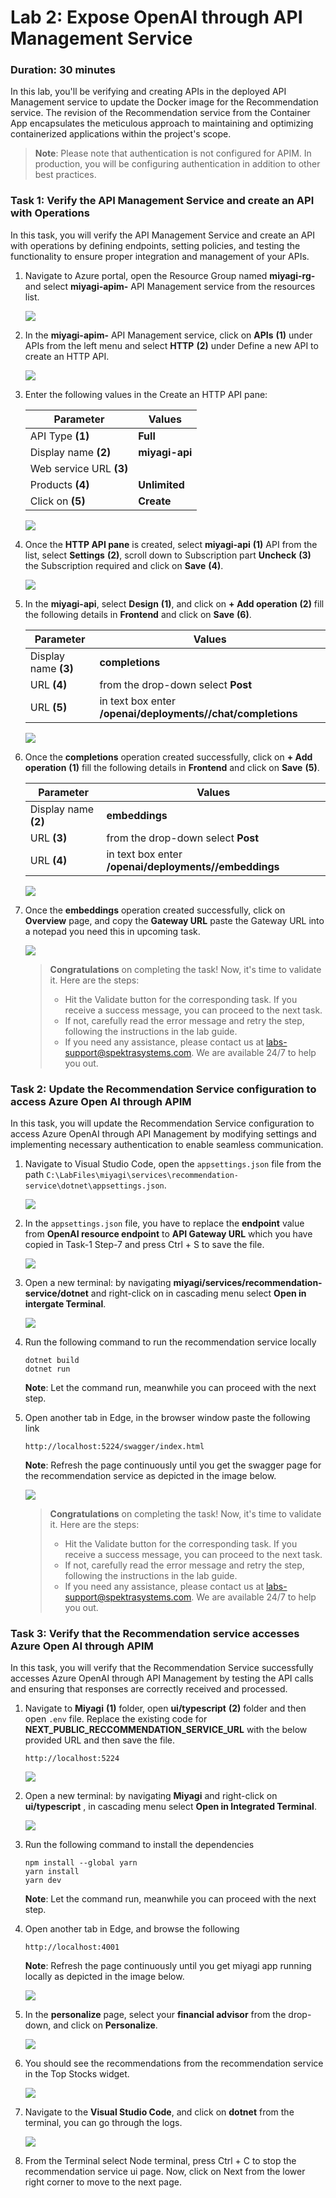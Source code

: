 # Lab 2: Expose OpenAI through API Management Service

### Duration: 30 minutes

In this lab, you'll be verifying and creating APIs in the deployed API Management service to update the Docker image for the Recommendation service. The revision of the Recommendation service from the Container App encapsulates the meticulous approach to maintaining and optimizing containerized applications within the project's scope.


 
   > **Note**: Please note that authentication is not configured for APIM. In production, you will be configuring authentication in addition to other best practices.

### Task 1: Verify the API Management Service and create an API with Operations

In this task, you will verify the API Management Service and create an API with operations by defining endpoints, setting policies, and testing the functionality to ensure proper integration and management of your APIs.

1. Navigate to Azure portal, open the Resource Group named **miyagi-rg-<inject key="DeploymentID" enableCopy="false"/>**  and select **miyagi-apim-<inject key="DeploymentID" enableCopy="false"/>** API Management service from the resources list.

   ![](./Media/lab3-t1-s1.png)

1. In the **miyagi-apim-<inject key="DeploymentID" enableCopy="false"/>** API Management service, click on **APIs** **(1)** under APIs from the left menu and select **HTTP** **(2)** under Define a new API to create an HTTP API.

   ![](./Media/lab3-t1-s2.png)

1. Enter the following values in the Create an HTTP API pane:
   
   | **Parameter**        | **Values**           | 
   | -------------------- | -------------------- | 
   | API Type **(1)**     | **Full**            | 
   | Display name **(2)** | **miyagi-api**       |
   | Web service URL **(3)** | **<inject key="OpenAIEndpoint" enableCopy="true"/>**   |
   | Products **(4)** | **Unlimited** |
   | Click on  **(5)** | **Create** |

   ![](./Media/api-create-new.png)

1. Once the **HTTP API pane** is created, select **miyagi-api** **(1)** API from the list, select **Settings** **(2)**, scroll down to Subscription part **Uncheck** **(3)** the Subscription required and click on **Save** **(4)**.

   ![](./Media/miyagi-RR.png)

1. In the **miyagi-api**, select **Design** **(1)**, and click on **+  Add operation** **(2)** fill the following details in **Frontend** and click on **Save** **(6)**.

   | **Parameter**           | **Values**                                            | 
   | ------------------------| ------------------------------------------------------| 
   | Display name **(3)**    | **completions**                                       | 
   | URL **(4)**             | from the drop-down select **Post**                    |
   | URL **(5)**             | in text box enter **/openai/deployments/<inject key="CompletionModel" enableCopy="false"/>/chat/completions**  |

   ![](./Media/opertation-completions.png)

1. Once the **completions** operation created successfully, click on **+  Add operation** **(1)** fill the following details in **Frontend** and click on **Save** **(5)**.

   | **Parameter**           | **Values**                                            | 
   | ------------------------| ------------------------------------------------------| 
   | Display name **(2)**    | **embeddings**                                       | 
   | URL **(3)**             | from the drop-down select **Post**                    |
   | URL **(4)**             | in text box enter **/openai/deployments/<inject key="EmbeddingModel" enableCopy="false"/>/embeddings**  |

   ![](./Media/opertation-embeddings.png)

1. Once the **embeddings** operation created successfully, click on **Overview** page, and copy the **Gateway URL** paste the Gateway URL into a notepad you need this in upcoming task.

   ![](./Media/gateway-url.png)

   > **Congratulations** on completing the task! Now, it's time to validate it. Here are the steps:
   > - Hit the Validate button for the corresponding task. If you receive a success message, you can proceed to the next task. 
   > - If not, carefully read the error message and retry the step, following the instructions in the lab guide.
   > - If you need any assistance, please contact us at labs-support@spektrasystems.com. We are available 24/7 to help you out.

   <validation step="f0747771-c830-4f46-8e46-2531ad40214a" />
   
### Task 2: Update the Recommendation Service configuration to access Azure Open AI through APIM

In this task, you will update the Recommendation Service configuration to access Azure OpenAI through API Management by modifying settings and implementing necessary authentication to enable seamless communication.

1. Navigate to Visual Studio Code, open the `appsettings.json` file from the path `C:\LabFiles\miyagi\services\recommendation-service\dotnet\appsettings.json`.

   ![](./Media/lab3-t2-s1.png)

1. In the `appsettings.json` file, you have to replace the **endpoint** value from **OpenAI resource endpoint** to **API Gateway URL** which you have copied in Task-1 Step-7 and press Ctrl + S to save the file.

   ![](./Media/lab3-t2-s2.png)

1. Open a new terminal: by navigating **miyagi/services/recommendation-service/dotnet** and right-click on in cascading menu select **Open in intergate Terminal**.

    ![](./Media/task4-1.png)

1. Run the following command to run the recommendation service locally

    ```
    dotnet build
    dotnet run
    ```

   **Note**: Let the command run, meanwhile you can proceed with the next step.

1. Open another tab in Edge, in the browser window paste the following link

   ```
   http://localhost:5224/swagger/index.html 
   ```

   **Note**: Refresh the page continuously until you get the swagger page for the recommendation service as depicted in the image below.

   ![](./Media/miyagi2.png)

   > **Congratulations** on completing the task! Now, it's time to validate it. Here are the steps:
   > - Hit the Validate button for the corresponding task. If you receive a success message, you can proceed to the next task. 
   > - If not, carefully read the error message and retry the step, following the instructions in the lab guide.
   > - If you need any assistance, please contact us at labs-support@spektrasystems.com. We are available 24/7 to help you out.

   <validation step="aa92795c-d33d-45cd-a42e-4f0d861f714e" />

### Task 3: Verify that the Recommendation service accesses Azure Open AI through APIM

In this task, you will verify that the Recommendation Service successfully accesses Azure OpenAI through API Management by testing the API calls and ensuring that responses are correctly received and processed.

1. Navigate to **Miyagi** **(1)** folder, open **ui/typescript** **(2)** folder and then open `.env` file. Replace the existing code for **NEXT_PUBLIC_RECCOMMENDATION_SERVICE_URL** with the below provided URL and then save the file.

   ```
   http://localhost:5224
   ```

   ![](./Media/lab2-11.png)

1. Open a new terminal: by navigating  **Miyagi** and right-click on **ui/typescript** , in cascading menu select **Open in Integrated Terminal**.

   ![](./Media/image-rg-25.png)

1. Run the following command to install the dependencies
   
    ```
    npm install --global yarn
    yarn install
    yarn dev
    ```

   **Note**: Let the command run, meanwhile you can proceed with the next step.

1. Open another tab in Edge, and  browse the following

   ```
   http://localhost:4001
   ```

   **Note**: Refresh the page continuously until you get miyagi app running locally as depicted in the image below.
                       
   ![](./Media/b1.png)

1. In the **personalize** page, select your **financial advisor** from the drop-down, and click on **Personalize**.

   ![](./Media/financial-advisor.png)  

1. You should see the recommendations from the recommendation service in the Top Stocks widget.

   ![](./Media/financial-advisor-output.png) 

1. Navigate to the **Visual Studio Code**, and click on **dotnet** from the terminal, you can go through the logs.

   ![](./Media/recommend-log.png)

1. From the Terminal select Node terminal, press Ctrl + C to stop the recommendation service ui page. Now, click on Next from the lower right corner to move to the next page.
